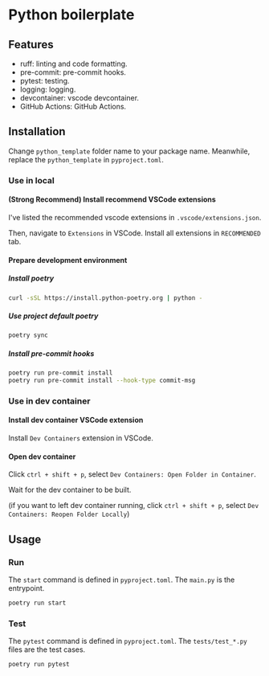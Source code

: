 # Python boilerplate

## Features
- ruff: linting and code formatting.
- pre-commit: pre-commit hooks.
- pytest: testing.
- logging: logging.
- devcontainer: vscode devcontainer.
- GitHub Actions: GitHub Actions.


## Installation

Change `python_template` folder name to your package name.
Meanwhile, replace the `python_template` in `pyproject.toml`.

### Use in local

#### (Strong Recommend) Install recommend VSCode extensions

I've listed the recommended vscode extensions in `.vscode/extensions.json`.<br>

Then, navigate to `Extensions` in VSCode. Install all extensions in `RECOMMENDED` tab.


#### Prepare development environment

##### Install poetry
```sh
curl -sSL https://install.python-poetry.org | python -
```

##### Use project default poetry
```sh
poetry sync
```

##### Install pre-commit hooks
```sh
poetry run pre-commit install
poetry run pre-commit install --hook-type commit-msg
```

### Use in dev container

#### Install dev container VSCode extension

Install `Dev Containers` extension in VSCode.

#### Open dev container

Click `ctrl + shift + p`, select `Dev Containers: Open Folder in Container`.<br>

Wait for the dev container to be built.

(if you want to left dev container running, click `ctrl + shift + p`, select `Dev Containers: Reopen Folder Locally`)


## Usage

### Run

The `start` command is defined in `pyproject.toml`. The `main.py` is the entrypoint.

```sh
poetry run start
```

### Test

The `pytest` command is defined in `pyproject.toml`. The `tests/test_*.py` files are the test cases.

```sh
poetry run pytest
```
